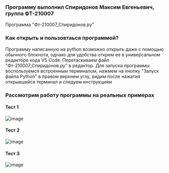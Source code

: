 ### Программу выполнил Спиридонов Максим Евгеньевич, группа ФТ-210007

Программа "Фт-210007_Спиридонов.py"
### Как открыть и пользовтаься программой? 
Программу написанную на python возможно открыть даже с помощью обычного блокнота, однако для удобства открем ее в универсальном редакторе кода VS Code. Перетаскиваем файл "Фт-210007_Спиридонов.py" в редактор. Для запуска программы воспользуемся встроенным терминалом, нажмем на кнопку "Запуск файла Python" в правом верхнем углу, видим после нажатия открывшийся терминал и следуем инструкциям

### Рассмотрим работу программы на реальных примерах
#### Тест 1
![image](https://user-images.githubusercontent.com/53860694/200160294-d10bf895-37b0-4a99-9ce7-9822f5f11c50.png)
#### Тест 2
![image](https://user-images.githubusercontent.com/53860694/200160317-d2248aab-4296-42d7-a25d-72b642af08f5.png)
#### Тест 3
![image](https://user-images.githubusercontent.com/53860694/200160334-b17b00ec-b235-4b98-a58f-7247c6dc5d8c.png)
